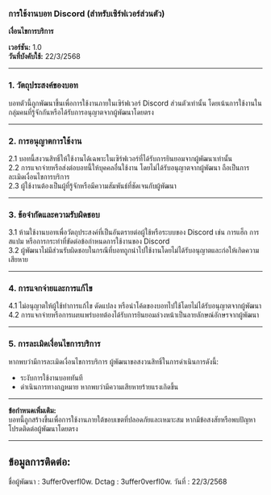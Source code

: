 ### **การใช้งานบอท Discord (สำหรับเซิร์ฟเวอร์ส่วนตัว)**
**เงื่อนไขการบริการ**  

**เวอร์ชัน:** 1.0  
**วันที่บังคับใช้:** 22/3/2568  

---

### **1. วัตถุประสงค์ของบอท**  
บอทตัวนี้ถูกพัฒนาขึ้นเพื่อการใช้งานภายในเซิร์ฟเวอร์ Discord ส่วนตัวเท่านั้น โดยเน้นการใช้งานในกลุ่มคนที่รู้จักกันหรือได้รับการอนุญาตจากผู้พัฒนาโดยตรง  

---

### **2. การอนุญาตการใช้งาน**  
2.1 บอทนี้สงวนสิทธิ์ให้ใช้งานได้เฉพาะในเซิร์ฟเวอร์ที่ได้รับการยินยอมจากผู้พัฒนาเท่านั้น  
2.2 การแจกจ่ายหรือส่งต่อบอทนี้ให้บุคคลอื่นใช้งาน โดยไม่ได้รับอนุญาตจากผู้พัฒนา ถือเป็นการละเมิดเงื่อนไขการบริการ  
2.3 ผู้ใช้งานต้องเป็นผู้ที่รู้จักหรือมีความสัมพันธ์ที่ชัดเจนกับผู้พัฒนา  

---

### **3. ข้อจำกัดและความรับผิดชอบ**  
3.1 ห้ามใช้งานบอทเพื่อวัตถุประสงค์ที่เป็นอันตรายต่อผู้ใช้หรือระบบของ Discord เช่น การแฮ็ก การสแปม หรือการกระทำที่ขัดต่อข้อกำหนดการใช้งานของ Discord  
3.2 ผู้พัฒนาไม่มีส่วนรับผิดชอบในกรณีที่บอทถูกนำไปใช้งานโดยไม่ได้รับอนุญาตและก่อให้เกิดความเสียหาย  

---

### **4. การแจกจ่ายและการแก้ไข**  
4.1 ไม่อนุญาตให้ผู้ใช้ทำการแก้ไข ดัดแปลง หรือนำโค้ดของบอทไปใช้โดยไม่ได้รับอนุญาตจากผู้พัฒนา  
4.2 การแจกจ่ายหรือการเผยแพร่บอทต้องได้รับการยินยอมล่วงหน้าเป็นลายลักษณ์อักษรจากผู้พัฒนา  

---

### **5. การละเมิดเงื่อนไขการบริการ**  
หากพบว่ามีการละเมิดเงื่อนไขการบริการ ผู้พัฒนาขอสงวนสิทธิ์ในการดำเนินการดังนี้:  
- ระงับการใช้งานบอททันที  
- ดำเนินการทางกฎหมาย หากพบว่ามีความเสียหายร้ายแรงเกิดขึ้น  

---

**ข้อกำหนดเพิ่มเติม:**  
บอทนี้ถูกสร้างขึ้นเพื่อการใช้งานภายใต้ขอบเขตที่ปลอดภัยและเหมาะสม หากมีข้อสงสัยหรือพบปัญหา โปรดติดต่อผู้พัฒนาโดยตรง  

---------------------------------------------------------------------------------------------------------------------------------------
**ข้อมูลการติดต่อ:**
------------------

ชื่อผู้พัฒนา : 3uffer0verfl0w.
Dctag : 3uffer0verfl0w.
วันที่ : 22/3/2568
